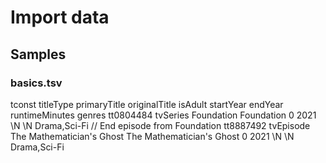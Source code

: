 # Import data 

## Samples

### basics.tsv

tconst	titleType	primaryTitle	originalTitle	isAdult	startYear	endYear	runtimeMinutes	genres
tt0804484	tvSeries	Foundation	Foundation	0	2021	\N	\N	Drama,Sci-Fi
// End episode from Foundation
tt8887492	tvEpisode	The Mathematician's Ghost	The Mathematician's Ghost	0	2021	\N	\N	Drama,Sci-Fi
